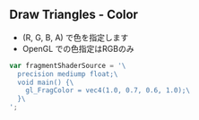 ##  Draw Triangles - Color

* (R, G, B, A) で色を指定します
* OpenGL での色指定はRGBのみ

```javascript
var fragmentShaderSource = '\
  precision mediump float;\
  void main() {\
    gl_FragColor = vec4(1.0, 0.7, 0.6, 1.0);\
  }\
';
```

